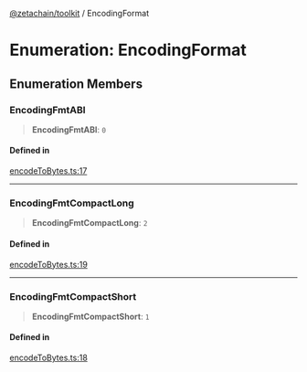 [@zetachain/toolkit](toolkit/index.md) / EncodingFormat

# Enumeration: EncodingFormat

## Enumeration Members

### EncodingFmtABI

> **EncodingFmtABI**: `0`

#### Defined in

[encodeToBytes.ts:17](https://github.com/zeta-chain/toolkit/blob/542ef856894da0ed38ef2a757d2c0d70c2bb020d/packages/client/src/encodeToBytes.ts#L17)

***

### EncodingFmtCompactLong

> **EncodingFmtCompactLong**: `2`

#### Defined in

[encodeToBytes.ts:19](https://github.com/zeta-chain/toolkit/blob/542ef856894da0ed38ef2a757d2c0d70c2bb020d/packages/client/src/encodeToBytes.ts#L19)

***

### EncodingFmtCompactShort

> **EncodingFmtCompactShort**: `1`

#### Defined in

[encodeToBytes.ts:18](https://github.com/zeta-chain/toolkit/blob/542ef856894da0ed38ef2a757d2c0d70c2bb020d/packages/client/src/encodeToBytes.ts#L18)
